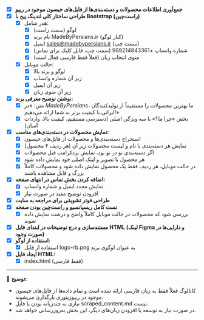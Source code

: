 - [x] **جمع‌آوری اطلاعات محصولات و دسته‌بندی‌ها از فایل‌های جیسون موجود در ریپو**
- [x] **طراحی ساختار کلی لندینگ پیج با Bootstrap (راست‌چین)**
  - [x] هدر شامل:
    - [x] لوگو (سمت راست)
    - [x] نام برند MadeByPersians.ir (کنار لوگو)
    - [x] ایمیل sales@madebypersians.ir (سمت چپ)
    - [x] شماره واتساپ +989214843361 (سمت چپ، قابل کلیک برای تماس)
    - [x] منوی انتخاب زبان (فعلاً فقط فارسی فعال است)
  - [x] حالت موبایل:
    - [x] لوگو و برند بالا
    - [x] زیر آن شماره واتساپ
    - [x] زیر آن ایمیل
    - [x] زیر آن منوی زبان
- [x] **نوشتن توضیح معرفی برند:**
  - [x] متن: «در *MadeByPersians*، ما بهترین محصولات را مستقیماً از تولیدکنندگان ایرانی با کیفیت برتر به شما ارائه می‌دهیم!»
  - [x] بخش «چرا ما؟» با سه ویژگی اصلی (دسترسی مستقیم، کیفیت بالا، واردات آسان)
- [x] **نمایش محصولات در دسته‌بندی‌های مناسب:**
  - [x] استخراج دسته‌بندی‌ها و محصولات از فایل‌های جیسون
  - [x] نمایش هر دسته‌بندی با نام و لیست محصولات زیر آن (هر ردیف ۴ محصول)
  - [x] اگر دسته‌بندی تو در تو بود، نمایش بردکرامب قبل محصولات
  - [x] هر محصول با تصویر و لینک اصلی خود نمایش داده شود
  - [x] در حالت موبایل، هر ردیف فقط یک محصول نمایش داده شود و محصولات کاملاً بزرگ و قابل مشاهده باشند
- [x] **اضافه کردن بخش تماس در انتهای صفحه:**
  - [x] نمایش مجدد ایمیل و شماره واتساپ
  - [x] افزودن توضیح مفید در صورت نیاز
- [x] **طراحی فوتر تشویقی برای مراجعه به سایت**
- [x] **تست کامل ریسپانسیو و راست‌چین بودن صفحه**
  - [x] بررسی شود که محصولات در حالت موبایل کاملاً واضح و درشت نمایش داده شوند
- [x] **مستندسازی و درج توضیحات در ابتدای فایل HTML (لینک Figma و دارایی‌ها در صورت وجود)**
- [x] **استفاده از لوگو:**
  - [x] استفاده از فایل logo-rb.png به عنوان لوگوی برند
- [x] **ایجاد فایل HTML:**
  - [x] index.html (فقط فارسی)

---

📌 **توضیح:**
- کاتالوگ فعلاً فقط به زبان فارسی ارائه شده است و تمام داده‌ها از فایل‌های جیسون موجود در ریپوزیتوری بارگذاری می‌شوند.
- نیازی به چندزبانه بودن یا فایل scraped_content.md نیست.
- در صورت نیاز به توسعه یا افزودن زبان‌های دیگر، این بخش به‌روزرسانی خواهد شد.
